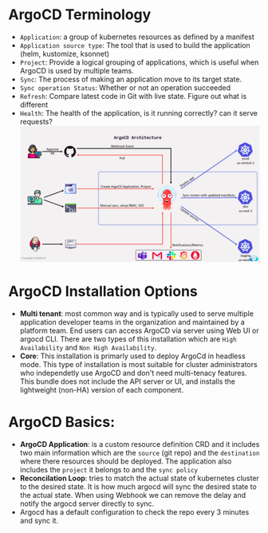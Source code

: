 # ArgoCD Terminology

- `Application`: a group of kubernetes resources as defined by a manifest
- `Application source type`: The tool that is used to build the application (helm, kustomize, ksonnet)
- `Project`: Provide a logical grouping of applications, which is useful when ArgoCD is used by multiple teams.
- `Sync`: The process of making an application move to its target state.
- `Sync operation Status`: Whether or not an operation succeeded
- `Refresh`: Compare latest code in Git with live state. Figure out what is different
- `Health`: The health of the application, is it running correctly? can it serve requests?
  ![ArgoCD Architecture](./../assets/argoCD/architecture.png)

# ArgoCD Installation Options

- **Multi tenant**: most common way and is typically used to serve multiple application developer teams in the organization and maintained by a platform team. End users can access ArgoCD via server using Web UI or argocd CLI. There are two types of this installation which are `High Availability` and `Non High Availability`.
- **Core**: This installation is primarly used to deploy ArgoCd in headless mode. This type of installation is most suitable for cluster administrators who independetly use ArgoCD and don't need multi-tenacy features. This bundle does not include the API server or UI, and installs the lightweight (non-HA) version of each component.

# ArgoCD Basics:

- **ArgoCD Application**: is a custom resource definition CRD and it includes two main information which are the `source` (git repo) and the `destination` where there resources should be deployed. The application also includes the `project` it belongs to and the `sync policy`
- **Reconcilation Loop**: tries to match the actual state of kubernetes cluster to the desired state. It is how much argocd will sync the desired state to the actual state. When using Webhook we can remove the delay and notify the argocd server directly to sync.
- Argocd has a default configuration to check the repo every 3 minutes and sync it.
